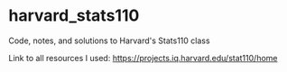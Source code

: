 # harvard_stats110
Code, notes, and solutions to Harvard's Stats110 class

Link to all resources I used: https://projects.iq.harvard.edu/stat110/home

